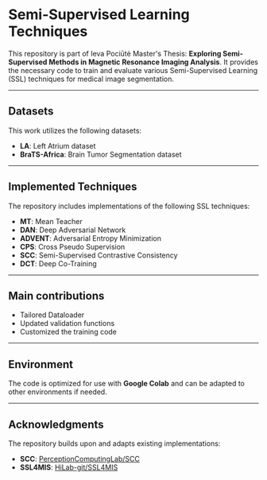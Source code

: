 # **Semi-Supervised Learning Techniques**

This repository is part of Ieva Pociūtė Master's Thesis: **Exploring Semi-Supervised Methods in Magnetic Resonance Imaging Analysis**. It provides the necessary code to train and evaluate various Semi-Supervised Learning (SSL) techniques for medical image segmentation.

---

## **Datasets**  
This work utilizes the following datasets:  
- **LA**: Left Atrium dataset  
- **BraTS-Africa**: Brain Tumor Segmentation dataset  

---

## **Implemented Techniques**  
The repository includes implementations of the following SSL techniques:  
- **MT**: Mean Teacher  
- **DAN**: Deep Adversarial Network  
- **ADVENT**: Adversarial Entropy Minimization  
- **CPS**: Cross Pseudo Supervision  
- **SCC**: Semi-Supervised Contrastive Consistency  
- **DCT**: Deep Co-Training  

---

## **Main contributions**    
- Tailored Dataloader
- Updated validation functions
- Customized the training code

---

## **Environment**  
The code is optimized for use with **Google Colab** and can be adapted to other environments if needed.  

---

## **Acknowledgments**  
The repository builds upon and adapts existing implementations:  
- **SCC**: [PerceptionComputingLab/SCC](https://github.com/PerceptionComputingLab/SCC)  
- **SSL4MIS**: [HiLab-git/SSL4MIS](https://github.com/HiLab-git/SSL4MIS)  

